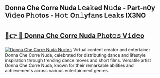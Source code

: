 ## Donna Che Corre Nuda L𝚎a𝚔ed N𝚞𝚍e - Part-n0y Vi𝚍𝚎o P𝚑𝚘tos - H𝚘𝚝 O𝚗𝚕yf𝚊ns L𝚎a𝚔s IX3NO

# <h2><a href="http://kf95jl.oniu.top/?m=Donna+Che+Corre+Nuda">🔗👉 🔴 Donna Che Corre Nuda P𝚑ot𝚘𝚜 V𝚒d𝚎o</a></h2>

[![Donna Che Corre Nuda Nu𝚍e𝚜](https://i.imgur.com/0qMVB7G.gif)](http://kf95jl.oniu.top/?m=Donna+Che+Corre+Nuda)
Virtual content creator and entertainer Donna Che Corre Nuda, celebrated for distributing dance and lifestyle inspiration through trending dance moves and short films. Versatile artist Donna Che Corre Nuda, known for their remarkable abilities and achievements across various entertainment genres.  
